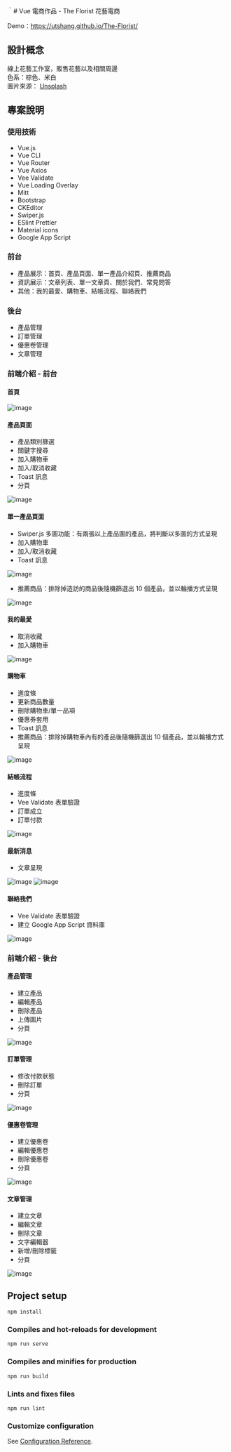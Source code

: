 ｀# Vue 電商作品 - The Florist 花藝電商

Demo：https://utshang.github.io/The-Florist/

## 設計概念

線上花藝工作室，販售花藝以及相關周邊  
色系：棕色、米白  
圖片來源： [Unsplash](https://unsplash.com/)

## 專案說明

### 使用技術

- Vue.js
- Vue CLI
- Vue Router
- Vue Axios
- Vee Validate
- Vue Loading Overlay
- Mitt
- Bootstrap
- CKEditor
- Swiper.js
- ESlint Prettier
- Material icons
- Google App Script

### 前台

- 產品展示：首頁、產品頁面、單一產品介紹頁、推薦商品
- 資訊展示：文章列表、單一文章頁、關於我們、常見問答
- 其他：我的最愛、購物車、結帳流程、聯絡我們

### 後台

- 產品管理
- 訂單管理
- 優惠卷管理
- 文章管理

### 前端介紹 - 前台

#### 首頁

![image](https://i.imgur.com/V7iIkKe.png)

#### 產品頁面

- 產品類別篩選
- 關鍵字搜尋
- 加入購物車
- 加入/取消收藏
- Toast 訊息
- 分頁

![image](https://i.imgur.com/H0YG0HF.png)

#### 單一產品頁面

- Swiper.js 多圖功能：有兩張以上產品圖的產品，將判斷以多圖的方式呈現
- 加入購物車
- 加入/取消收藏
- Toast 訊息

![image](https://i.imgur.com/KDyy7sB.png)

- 推薦商品：排除掉造訪的商品後隨機篩選出 10 個產品，並以輪播方式呈現

![image](https://i.imgur.com/xrjf7ZI.png)

#### 我的最愛

- 取消收藏
- 加入購物車

![image](https://i.imgur.com/awDxDte.png)

#### 購物車

- 進度條
- 更新商品數量
- 刪除購物車/單一品項
- 優惠券套用
- Toast 訊息
- 推薦商品：排除掉購物車內有的產品後隨機篩選出 10 個產品，並以輪播方式呈現

![image](https://i.imgur.com/hnuSzVv.png)

#### 結帳流程

- 進度條
- Vee Validate 表單驗證
- 訂單成立
- 訂單付款

![image](https://i.imgur.com/1CUdAgr.png)

#### 最新消息

- 文章呈現

![image](https://i.imgur.com/yKlyPia.png)
![image](https://i.imgur.com/pawfZtQ.png)

#### 聯絡我們

- Vee Validate 表單驗證
- 建立 Google App Script 資料庫

![image](https://i.imgur.com/ECSAmuz.png)

### 前端介紹 - 後台

#### 產品管理

- 建立產品
- 編輯產品
- 刪除產品
- 上傳圖片
- 分頁

![image](https://i.imgur.com/yBsugBf.png)

#### 訂單管理

- 修改付款狀態
- 刪除訂單
- 分頁

![image](https://i.imgur.com/LxG7yZY.png)

#### 優惠卷管理

- 建立優惠卷
- 編輯優惠卷
- 刪除優惠卷
- 分頁

![image](https://i.imgur.com/GNHHsjR.png)

#### 文章管理

- 建立文章
- 編輯文章
- 刪除文章
- 文字編輯器
- 新增/刪除標籤
- 分頁

![image](https://i.imgur.com/wxwcEGt.png)

## Project setup

```
npm install
```

### Compiles and hot-reloads for development

```
npm run serve
```

### Compiles and minifies for production

```
npm run build
```

### Lints and fixes files

```
npm run lint
```

### Customize configuration

See [Configuration Reference](https://cli.vuejs.org/config/).
